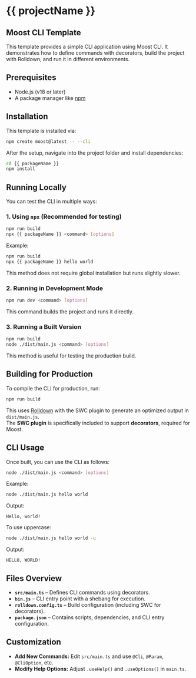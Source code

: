 # {{ projectName }} 

## Moost CLI Template

This template provides a simple CLI application using Moost CLI. It demonstrates how to define commands with decorators, build the project with Rolldown, and run it in different environments.

## Prerequisites

- Node.js (v18 or later)
- A package manager like [npm](https://www.npmjs.com/)

## Installation

This template is installed via:

```bash
npm create moost@latest -- --cli
```

After the setup, navigate into the project folder and install dependencies:

```bash
cd {{ packageName }}
npm install
```

## Running Locally

You can test the CLI in multiple ways:

### 1. Using `npx` (Recommended for testing)

```bash
npm run build
npx {{ packageName }} <command> [options]
```

Example:

```bash
npm run build
npx {{ packageName }} hello world
```

This method does not require global installation but runs slightly slower.

### 2. Running in Development Mode

```bash
npm run dev <command> [options]
```

This command builds the project and runs it directly.

### 3. Running a Built Version

```bash
npm run build
node ./dist/main.js <command> [options]
```

This method is useful for testing the production build.

## Building for Production

To compile the CLI for production, run:

```bash
npm run build
```

This uses [Rolldown](https://github.com/rolldownjs/rolldown) with the SWC plugin to generate an optimized output in `dist/main.js`.  
The **SWC plugin** is specifically included to support **decorators**, required for Moost.

## CLI Usage

Once built, you can use the CLI as follows:

```bash
node ./dist/main.js <command> [options]
```

Example:

```bash
node ./dist/main.js hello world
```

Output:

```
Hello, world!
```

To use uppercase:

```bash
node ./dist/main.js hello world -u
```

Output:

```
HELLO, WORLD!
```

## Files Overview

- **`src/main.ts`** – Defines CLI commands using decorators.
- **`bin.js`** – CLI entry point with a shebang for execution.
- **`rolldown.config.ts`** – Build configuration (including SWC for decorators).
- **`package.json`** – Contains scripts, dependencies, and CLI entry configuration.

## Customization

- **Add New Commands:** Edit `src/main.ts` and use `@Cli`, `@Param`, `@CliOption`, etc.
- **Modify Help Options:** Adjust `.useHelp()` and `.useOptions()` in `main.ts`.
